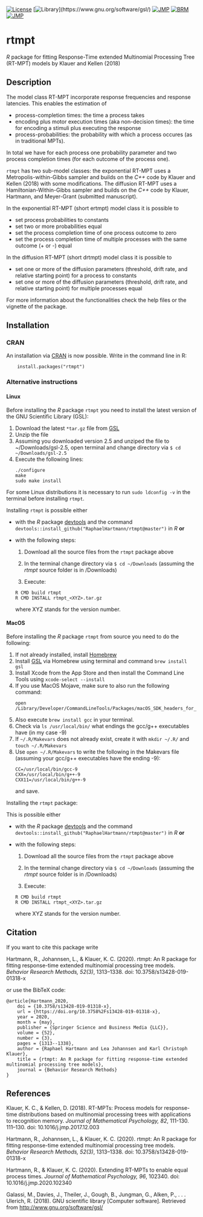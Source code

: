 [![License](https://img.shields.io/badge/license-GPL(>=2)-C11B17.svg)](http://www.gnu.org/licenses/gpl-2.0.html)
[![Library](https://img.shields.io/badge/library-GSL(>=2.3)-C11B17.svg)](https://www.gnu.org/software/gsl/)
[![JMP](https://img.shields.io/static/v1?label=JMP&message=10.1016/j.jmp.2017.12.003&color=C11B17)](https://doi.org/10.1016/j.jmp.2017.12.003)
[![BRM](https://img.shields.io/static/v1?label=BRM&message=10.3758/s13428-019-01318-x&color=C11B17)](https://doi.org/10.3758/s13428-019-01318-x)
[![JMP](https://img.shields.io/static/v1?label=JMP&message=10.1016/j.jmp.2020.102340&color=C11B17)](https://doi.org/10.1016/j.jmp.2020.102340)


# rtmpt
*R* package for fitting Response-Time extended Multinomial Processing Tree (RT-MPT) models by Klauer and Kellen (2018)

## Description

The model class RT-MPT incorporate response frequencies and response latencies. This enables the estimation of 
* process-completion times: the time a process takes
* encoding plus motor execution times (aka non-decision times): the time for encoding a stimuli plus executing the response
* process-probabilities: the probability with which a process occures (as in traditional MPTs).

In total we have for each process one probability parameter and two process completion times (for each outcome of the process one).

`rtmpt` has two sub-model classes: the exponential RT-MPT uses a Metropolis-within-Gibbs sampler and builds on the *C++* code by Klauer and Kellen (2018) with some modifications. The diffusion RT-MPT uses a Hamiltonian-Within-Gibbs sampler and builds on the *C++* code by Klauer, Hartmann, and Meyer-Grant (submitted manuscript).

In the exponential RT-MPT (short ertmpt) model class it is possible to
* set process probabilities to constants
* set two or more probabilities equal
* set the process completion time of one process outcome to zero
* set the process completion time of multiple processes with the same outcome (+ or -) equal

In the diffusion RT-MPT (short drtmpt) model class it is possible to
* set one or more of the diffusion parameters (threshold, drift rate, and relative starting point) for a process to constants
* set one or more of the diffusion parameters (threshold, drift rate, and relative starting point) for multiple processes equal

For more information about the functionalities check the help files or the vignette of the package.

## Installation

### CRAN
An installation via [CRAN](https://cran.r-project.org/) is now possible. Write in the command line in R:
```
    install.packages("rtmpt")
```

### Alternative instructions

#### Linux <!-- <img src="https://maxcdn.icons8.com/Share/icon/Operating_Systems/linux1600.png" width="30" hspace="20" style="border:0px"> -->

Before installing the *R* package `rtmpt` you need to install the latest version of the GNU Scientific Library (GSL):
1. Download the latest `*tar.gz` file from [GSL](http://ftpmirror.gnu.org/gsl/)
2. Unzip the file
3. Assuming you downloaded version 2.5 and unziped the file to ~/Downloads/gsl-2.5, open terminal and change directory via ```$ cd ~/Downloads/gsl-2.5```
4. Execute the following lines:
    ```
    ./configure
    make
    sudo make install
    ```
For some Linux distributions it is necessary to run `sudo ldconfig -v` in the terminal before installing `rtmpt`.

Installing `rtmpt` is possible either 

- with the *R* package [devtools](https://cran.r-project.org/web/packages/devtools/index.html) and the command `devtools::install_github("RaphaelHartmann/rtmpt@master")` in *R* **or** 
- with the following steps:
  
    1. Download all the source files from the `rtmpt` package above
  
    2. In the terminal change directory via `$ cd ~/Downloads` (assuming the *rtmpt* source folder is in /Downloads)
  
    3. Execute:
    ```
    R CMD build rtmpt
    R CMD INSTALL rtmpt_<XYZ>.tar.gz
    ```
    where XYZ stands for the version number.

#### MacOS <!-- <img src="https://maxcdn.icons8.com/Color/PNG/512/Operating_Systems/mac_os_copyrighted-512.png" width="30" hspace="20" style="border:0px"> -->

Before installing the *R* package `rtmpt` from source you need to do the following:
1. If not already installed, install [Homebrew](https://brew.sh/)
2. Install [GSL](https://www.gnu.org/software/gsl/) via Homebrew using terminal and command `brew install gsl`
3. Install Xcode from the App Store and then install the Command Line Tools using `xcode-select --install`
4. If you use MacOS Mojave, make sure to also run the following command:
    ```
    open /Library/Developer/CommandLineTools/Packages/macOS_SDK_headers_for_macOS_10.14.pkg
    ```
5. Also execute `brew install gcc` in your terminal.
6. Check via `ls /usr/local/bin/` what endings the gcc/g++ executables have (in my case -9)
7. If `~/.R/Makevars` does not already exist, create it with `mkdir ~/.R/` and `touch ~/.R/Makevars`
8. Use `open ~/.R/Makevars` to write the following in the Makevars file (assuming your gcc/g++ executables have the ending -9):
    ```
    CC=/usr/local/bin/gcc-9
    CXX=/usr/local/bin/g++-9
    CXX11=/usr/local/bin/g++-9
    ```
    and save.

Installing the `rtmpt` package:

This is possible either

- with the *R* package [devtools](https://cran.r-project.org/web/packages/devtools/index.html) and the command `devtools::install_github("RaphaelHartmann/rtmpt@master")` in *R* **or** 
- with the following steps:
  
    1. Download all the source files from the `rtmpt` package above
  
    2. In the terminal change directory via `$ cd ~/Downloads` (assuming the *rtmpt* source folder is in /Downloads)
  
    3. Execute:
    ```
    R CMD build rtmpt
    R CMD INSTALL rtmpt_<XYZ>.tar.gz
    ```
    where XYZ stands for the version number.

## Citation
If you want to cite this package write

Hartmann, R., Johannsen, L., & Klauer, K. C. (2020). rtmpt: An R package for fitting response-time extended multinomial processing tree models. *Behavior Research Methods, 52(3)*, 1313–1338. doi: 10.3758/s13428-019-01318-x

or use the BibTeX code:
```
@article{Hartmann_2020,
	doi = {10.3758/s13428-019-01318-x},
	url = {https://doi.org/10.3758%2Fs13428-019-01318-x},
	year = 2020,
	month = {may},
	publisher = {Springer Science and Business Media {LLC}},
	volume = {52},
	number = {3},
	pages = {1313--1338},
	author = {Raphael Hartmann and Lea Johannsen and Karl Christoph Klauer},
	title = {rtmpt: An R package for fitting response-time extended multinomial processing tree models},
	journal = {Behavior Research Methods}
}
```

## References
Klauer, K. C., & Kellen, D. (2018). RT-MPTs: Process models for response-time distributions based on multinomial processing trees with applications to recognition memory. *Journal of Mathematical Psychology, 82*, 111-130. 111–130. doi: 10.1016/j.jmp.2017.12.003

Hartmann, R., Johannsen, L., & Klauer, K. C. (2020). rtmpt: An R package for fitting response-time extended multinomial processing tree models. *Behavior Research Methods, 52(3)*, 1313–1338. doi: 10.3758/s13428-019-01318-x

Hartmann, R., & Klauer, K. C. (2020). Extending RT-MPTs to enable equal process times. *Journal of Mathematical Psychology, 96*, 102340. doi: 10.1016/j.jmp.2020.102340

Galassi, M., Davies, J., Theiler, J., Gough, B., Jungman, G., Alken, P., . . . Ulerich, R. (2018). GNU scientific library [Computer software]. Retrieved from http://www.gnu.org/software/gsl/
